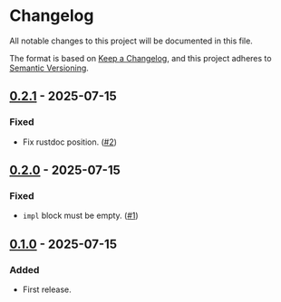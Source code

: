 # Changelog

All notable changes to this project will be documented in this file.

The format is based on [Keep a Changelog](https://keepachangelog.com/en/1.1.0/),
and this project adheres to [Semantic Versioning](https://semver.org/spec/v2.0.0.html).

## [0.2.1] - 2025-07-15

### Fixed

- Fix rustdoc position. ([#2])

## [0.2.0] - 2025-07-15

### Fixed

- `impl` block must be empty. ([#1])

## [0.1.0] - 2025-07-15

### Added

- First release.

[0.2.1]: https://github.com/nossie531/ensure_impl/compare/v0.2.0...v0.2.1
[0.2.0]: https://github.com/nossie531/ensure_impl/compare/v0.1.0...v0.2.0
[0.1.0]: https://github.com/nossie531/ensure_impl/releases/tag/v0.1.0
[#1]: https://github.com/nossie531/ensure_impl/issues/1
[#2]: https://github.com/nossie531/ensure_impl/issues/2